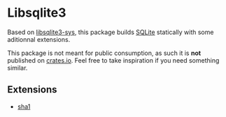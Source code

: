 # Libsqlite3

Based on [libsqlite3-sys](https://github.com/rusqlite/rusqlite/tree/master/libsqlite3-sys), this package builds [SQLite](https://sqlite.org/) statically with some aditionnal extensions.

This package is not meant for public consumption, as such it is **not** published on [crates.io](https://crates.io). Feel free to take inspiration if you need something similar.

## Extensions

- [sha1](https://www.sqlite.org/src/file/ext/misc/sha1.c)